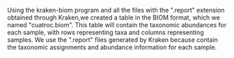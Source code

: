 Using the kraken-biom program and all the files with the ".report" extension obtained through Kraken,we created a table in the BIOM format, which we named "cuatroc.biom".
This table will contain the taxonomic abundances for each sample, with rows representing taxa and columns representing samples.
We use the ".report" files generated by Kraken because contain the taxonomic assignments and abundance information for each sample.
